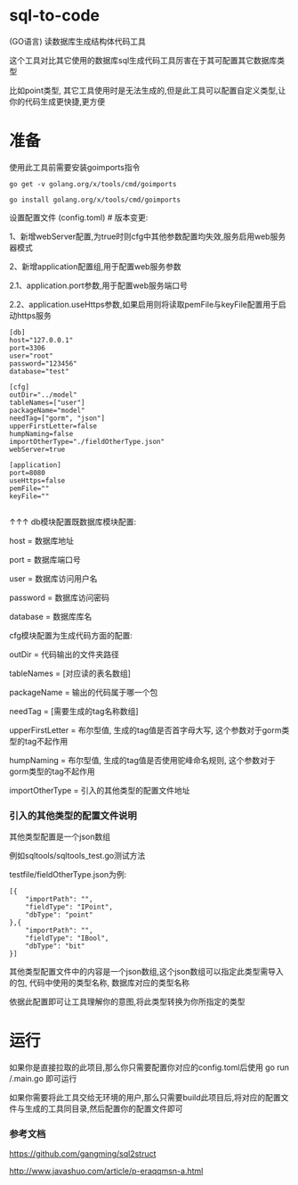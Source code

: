 # sql-to-code
(GO语言) 读数据库生成结构体代码工具

这个工具对比其它使用的数据库sql生成代码工具厉害在于其可配置其它数据库类型

比如point类型, 其它工具使用时是无法生成的,但是此工具可以配置自定义类型,让你的代码生成更快捷,更方便

# 准备
使用此工具前需要安装goimports指令
```
go get -v golang.org/x/tools/cmd/goimports

go install golang.org/x/tools/cmd/goimports
```

设置配置文件 (config.toml) # 版本变更: 

1、新增webServer配置,为true时则cfg中其他参数配置均失效,服务启用web服务器模式

2、新增application配置组,用于配置web服务参数

2.1、application.port参数,用于配置web服务端口号

2.2、application.useHttps参数,如果启用则将读取pemFile与keyFile配置用于启动https服务

```
[db]
host="127.0.0.1"
port=3306
user="root"
password="123456"
database="test"

[cfg]
outDir="../model"
tableNames=["user"]
packageName="model"
needTag=["gorm", "json"]
upperFirstLetter=false
humpNaming=false
importOtherType="./fieldOtherType.json"
webServer=true

[application]
port=8080
useHttps=false
pemFile=""
keyFile=""


```

↑↑↑
db模块配置既数据库模块配置:

host = 数据库地址

port = 数据库端口号

user = 数据库访问用户名

password = 数据库访问密码

database = 数据库库名

cfg模块配置为生成代码方面的配置:

outDir = 代码输出的文件夹路径

tableNames = [对应读的表名数组]

packageName = 输出的代码属于哪一个包

needTag = [需要生成的tag名称数组]

upperFirstLetter = 布尔型值, 生成的tag值是否首字母大写, 这个参数对于gorm类型的tag不起作用

humpNaming = 布尔型值, 生成的tag值是否使用驼峰命名规则, 这个参数对于gorm类型的tag不起作用

importOtherType = 引入的其他类型的配置文件地址

### 引入的其他类型的配置文件说明
其他类型配置是一个json数组

例如sqltools/sqltools_test.go测试方法

testfile/fieldOtherType.json为例:

```
[{
    "importPath": "",
    "fieldType": "IPoint",
    "dbType": "point"
},{
    "importPath": "",
    "fieldType": "IBool",
    "dbType": "bit"
}]
```

其他类型配置文件中的内容是一个json数组,这个json数组可以指定此类型需导入的包, 代码中使用的类型名称, 数据库对应的类型名称

依据此配置即可让工具理解你的意图,将此类型转换为你所指定的类型

# 运行
如果你是直接拉取的此项目,那么你只需要配置你对应的config.toml后使用 go run /.main.go 即可运行

如果你需要将此工具交给无环境的用户,那么只需要build此项目后,将对应的配置文件与生成的工具同目录,然后配置你的配置文件即可

### 参考文档
https://github.com/gangming/sql2struct

http://www.javashuo.com/article/p-eraqqmsn-a.html
